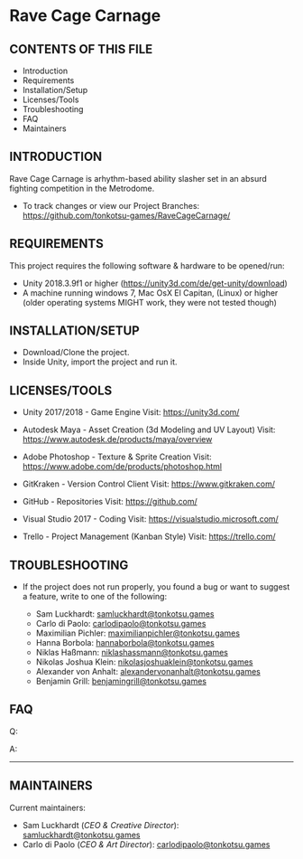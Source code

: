 # Rave Cage Carnage

CONTENTS OF THIS FILE
---------------------

 * Introduction
 * Requirements
 * Installation/Setup
 * Licenses/Tools
 * Troubleshooting
 * FAQ
 * Maintainers


INTRODUCTION
------------

Rave Cage Carnage is arhythm-based ability slasher set in an absurd fighting competition in the Metrodome.

 * To track changes or view our Project Branches:
   https://github.com/tonkotsu-games/RaveCageCarnage/


REQUIREMENTS
------------

This project requires the following software & hardware to be opened/run:

 * Unity 2018.3.9f1 or higher (https://unity3d.com/de/get-unity/download)
 * A machine running windows 7, Mac OsX El Capitan, (Linux) or higher (older operating systems MIGHT work, they were not tested though)


INSTALLATION/SETUP
------------

* Download/Clone the project.
* Inside Unity, import the project and run it.


LICENSES/TOOLS
------------

* Unity 2017/2018 - Game Engine
  Visit: https://unity3d.com/

* Autodesk Maya - Asset Creation (3d Modeling and UV Layout)
  Visit: https://www.autodesk.de/products/maya/overview

* Adobe Photoshop - Texture & Sprite Creation
  Visit: https://www.adobe.com/de/products/photoshop.html

* GitKraken - Version Control Client
  Visit: https://www.gitkraken.com/

* GitHub - Repositories
  Visit: https://github.com/

* Visual Studio 2017 - Coding
  Visit: https://visualstudio.microsoft.com/

* Trello - Project Management (Kanban Style)
  Visit: https://trello.com/


TROUBLESHOOTING
---------------

 * If the project does not run properly, you found a bug or want to suggest a feature, write to one of the following:

   - Sam Luckhardt:           samluckhardt@tonkotsu.games
   - Carlo di Paolo:          carlodipaolo@tonkotsu.games
   - Maximilian Pichler:      maximilianpichler@tonkotsu.games
   - Hanna Borbola:           hannaborbola@tonkotsu.games
   - Niklas Haßmann:          niklashassmann@tonkotsu.games
   - Nikolas Joshua Klein:    nikolasjoshuaklein@tonkotsu.games
   - Alexander von Anhalt:    alexandervonanhalt@tonkotsu.games
   - Benjamin Grill:          benjamingrill@tonkotsu.games

FAQ
---

Q:

A:

--------------------------

 MAINTAINERS
 -----------

 Current maintainers:
  * Sam Luckhardt (_CEO & Creative Director_):       samluckhardt@tonkotsu.games
  * Carlo di Paolo (_CEO & Art Director_):           carlodipaolo@tonkotsu.games
